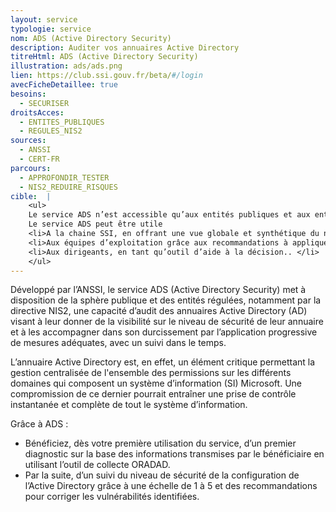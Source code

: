 ```yaml
---
layout: service
typologie: service
nom: ADS (Active Directory Security)
description: Auditer vos annuaires Active Directory
titreHtml: ADS (Active Directory Security)
illustration: ads/ads.png
lien: https://club.ssi.gouv.fr/beta/#/login
avecFicheDetaillee: true
besoins:
  - SECURISER
droitsAcces:
  - ENTITES_PUBLIQUES
  - REGULES_NIS2
sources:
  - ANSSI
  - CERT-FR
parcours:
  - APPROFONDIR_TESTER
  - NIS2_REDUIRE_RISQUES
cible:  |
    <ul>
    Le service ADS n’est accessible qu’aux entités publiques et aux entités régulées notamment par la directive NIS2.
    Le service ADS peut être utile
    <li>A la chaine SSI, en offrant une vue globale et synthétique du niveau de sécurité, à travers des tableaux de bord et des indicateurs associés.</li>
    <li>Aux équipes d’exploitation grâce aux recommandations à appliquer et à un accompagnement dans le pilotage de leurs équipes techniques et/ou de leurs prestataires.</li>
    <li>Aux dirigeants, en tant qu’outil d’aide à la décision.. </li>
    </ul>
---
```

Développé par l’ANSSI, le service ADS (Active Directory Security) met à disposition de la sphère publique et des entités régulées, notamment par la directive NIS2, une capacité d’audit des annuaires Active Directory (AD)  visant à leur donner de la visibilité sur le niveau de sécurité de leur annuaire et à les accompagner dans son durcissement par l’application progressive de mesures adéquates, avec un suivi dans le temps.

L’annuaire Active Directory est, en effet, un élément critique permettant la gestion centralisée de l'ensemble des permissions sur les différents domaines qui composent un système d’information (SI) Microsoft. Une compromission de ce dernier pourrait entraîner une prise de contrôle instantanée et complète de tout le système d’information.

Grâce à ADS :
<ul>
  <li>Bénéficiez, dès votre première utilisation du service, d’un premier diagnostic sur la base des informations transmises par le bénéficiaire en utilisant l’outil de collecte ORADAD. </li>
  <li>Par la suite, d’un suivi du niveau de sécurité de la configuration de l’Active Directory grâce à une échelle de 1 à 5 et des recommandations pour corriger les vulnérabilités identifiées. </li>
</ul>